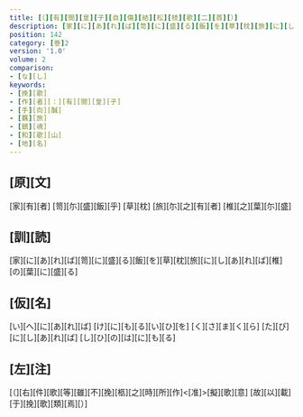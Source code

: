 ```yaml
---
title: [（][有][間][皇][子][自][傷][結][松][枝][歌][二][首][）]
description: [家][に][あ][れ][ば][笥][に][盛][る][飯][を][草][枕][旅][に][し][あ][れ][ば][椎][の][葉][に][盛][る]
position: 142
category: [巻]2
version: '1.0'
volume: 2
comparison:
- [な][し]
keywords:
- [挽][歌]
- [作][者][：][有][間][皇][子]
- [手][向][醎]
- [羈][旅]
- [鎮][魂]
- [和][歌][山]
- [地][名]
---
```


## [原][文]

[家][有][者] [笥][尓][盛][飯][乎] [草][枕] [旅][尓][之][有][者] [椎][之][葉][尓][盛]

## [訓][読]

[家][に][あ][れ][ば][笥][に][盛][る][飯][を][草][枕][旅][に][し][あ][れ][ば][椎][の][葉][に][盛][る]

## [仮][名]

[い][へ][に][あ][れ][ば] [け][に][も][る][い][ひ][を] [く][さ][ま][く][ら] [た][び][に][し][あ][れ][ば] [し][ひ][の][は][に][も][る]

## [左][注]

[（][右][件][歌][等][雖][不][挽][柩][之][時][所][作]<[准]>[擬][歌][意] [故][以][載][于][挽][歌][類][焉][）]
